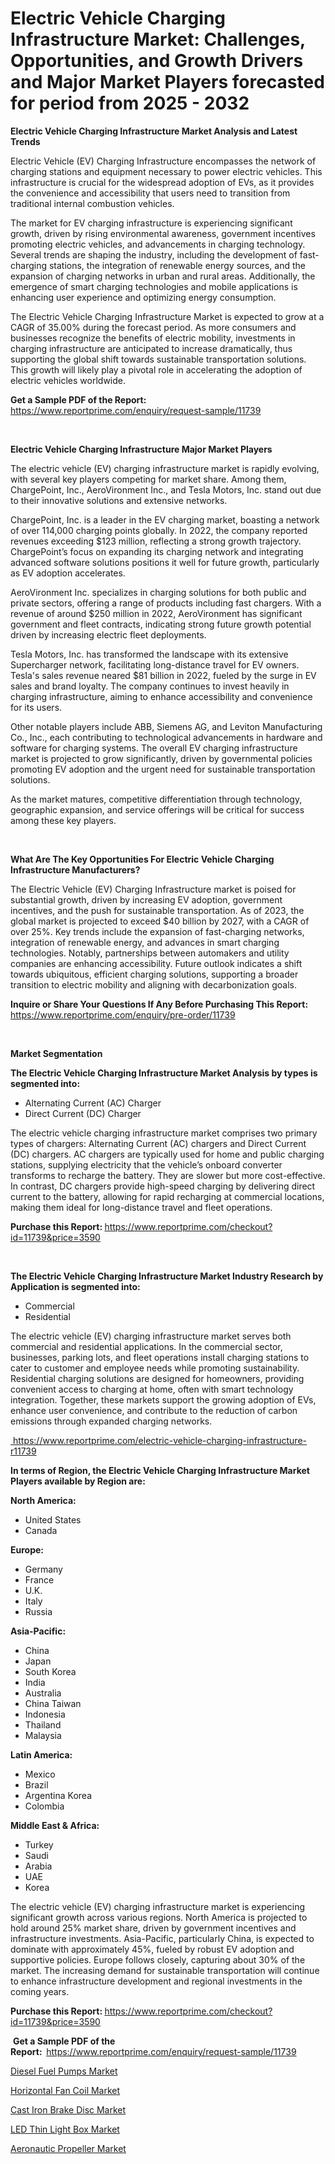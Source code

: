 <p><h1>Electric Vehicle Charging Infrastructure Market: Challenges, Opportunities, and Growth Drivers and Major Market Players forecasted for period from 2025 - 2032</h1></p><p><strong>Electric Vehicle Charging Infrastructure Market Analysis and Latest Trends</strong></p>
<p><p>Electric Vehicle (EV) Charging Infrastructure encompasses the network of charging stations and equipment necessary to power electric vehicles. This infrastructure is crucial for the widespread adoption of EVs, as it provides the convenience and accessibility that users need to transition from traditional internal combustion vehicles.</p><p>The market for EV charging infrastructure is experiencing significant growth, driven by rising environmental awareness, government incentives promoting electric vehicles, and advancements in charging technology. Several trends are shaping the industry, including the development of fast-charging stations, the integration of renewable energy sources, and the expansion of charging networks in urban and rural areas. Additionally, the emergence of smart charging technologies and mobile applications is enhancing user experience and optimizing energy consumption.</p><p>The Electric Vehicle Charging Infrastructure Market is expected to grow at a CAGR of 35.00% during the forecast period. As more consumers and businesses recognize the benefits of electric mobility, investments in charging infrastructure are anticipated to increase dramatically, thus supporting the global shift towards sustainable transportation solutions. This growth will likely play a pivotal role in accelerating the adoption of electric vehicles worldwide.</p></p>
<p><strong>Get a Sample PDF of the Report:&nbsp;</strong> <a href="https://www.reportprime.com/enquiry/request-sample/11739?utm_campaign=2286&utm_medium=2&utm_source=Github&utm_content=ia&utm_term=17032025&utm_id=electric-vehicle-charging-infrastructure">https://www.reportprime.com/enquiry/request-sample/11739</a></p>
<p>&nbsp;</p>
<p><strong>Electric Vehicle Charging Infrastructure Major Market Players</strong></p>
<p><p>The electric vehicle (EV) charging infrastructure market is rapidly evolving, with several key players competing for market share. Among them, ChargePoint, Inc., AeroVironment Inc., and Tesla Motors, Inc. stand out due to their innovative solutions and extensive networks.</p><p>ChargePoint, Inc. is a leader in the EV charging market, boasting a network of over 114,000 charging points globally. In 2022, the company reported revenues exceeding $123 million, reflecting a strong growth trajectory. ChargePoint’s focus on expanding its charging network and integrating advanced software solutions positions it well for future growth, particularly as EV adoption accelerates.</p><p>AeroVironment Inc. specializes in charging solutions for both public and private sectors, offering a range of products including fast chargers. With a revenue of around $250 million in 2022, AeroVironment has significant government and fleet contracts, indicating strong future growth potential driven by increasing electric fleet deployments.</p><p>Tesla Motors, Inc. has transformed the landscape with its extensive Supercharger network, facilitating long-distance travel for EV owners. Tesla's sales revenue neared $81 billion in 2022, fueled by the surge in EV sales and brand loyalty. The company continues to invest heavily in charging infrastructure, aiming to enhance accessibility and convenience for its users.</p><p>Other notable players include ABB, Siemens AG, and Leviton Manufacturing Co., Inc., each contributing to technological advancements in hardware and software for charging systems. The overall EV charging infrastructure market is projected to grow significantly, driven by governmental policies promoting EV adoption and the urgent need for sustainable transportation solutions.</p><p>As the market matures, competitive differentiation through technology, geographic expansion, and service offerings will be critical for success among these key players.</p></p>
<p>&nbsp;</p>
<p><strong>What Are The Key Opportunities For Electric Vehicle Charging Infrastructure Manufacturers?</strong></p>
<p><p>The Electric Vehicle (EV) Charging Infrastructure market is poised for substantial growth, driven by increasing EV adoption, government incentives, and the push for sustainable transportation. As of 2023, the global market is projected to exceed $40 billion by 2027, with a CAGR of over 25%. Key trends include the expansion of fast-charging networks, integration of renewable energy, and advances in smart charging technologies. Notably, partnerships between automakers and utility companies are enhancing accessibility. Future outlook indicates a shift towards ubiquitous, efficient charging solutions, supporting a broader transition to electric mobility and aligning with decarbonization goals.</p></p>
<p><strong>Inquire or Share Your Questions If Any Before Purchasing This Report:</strong> <a href="https://www.reportprime.com/enquiry/pre-order/11739?utm_campaign=2286&utm_medium=2&utm_source=Github&utm_content=ia&utm_term=17032025&utm_id=electric-vehicle-charging-infrastructure">https://www.reportprime.com/enquiry/pre-order/11739</a></p>
<p>&nbsp;</p>
<p><strong>Market Segmentation</strong></p>
<p><strong>The Electric Vehicle Charging Infrastructure Market Analysis by types is segmented into:</strong></p>
<p><ul><li>Alternating Current (AC) Charger</li><li>Direct Current (DC) Charger</li></ul></p>
<p><p>The electric vehicle charging infrastructure market comprises two primary types of chargers: Alternating Current (AC) chargers and Direct Current (DC) chargers. AC chargers are typically used for home and public charging stations, supplying electricity that the vehicle’s onboard converter transforms to recharge the battery. They are slower but more cost-effective. In contrast, DC chargers provide high-speed charging by delivering direct current to the battery, allowing for rapid recharging at commercial locations, making them ideal for long-distance travel and fleet operations.</p></p>
<p><strong>Purchase this Report:&nbsp;</strong><a href="https://www.reportprime.com/checkout?id=11739&price=3590&utm_campaign=2286&utm_medium=2&utm_source=Github&utm_content=ia&utm_term=17032025&utm_id=electric-vehicle-charging-infrastructure">https://www.reportprime.com/checkout?id=11739&price=3590</a></p>
<p>&nbsp;</p>
<p><strong>The Electric Vehicle Charging Infrastructure Market Industry Research by Application is segmented into:</strong></p>
<p><ul><li>Commercial</li><li>Residential</li></ul></p>
<p><p>The electric vehicle (EV) charging infrastructure market serves both commercial and residential applications. In the commercial sector, businesses, parking lots, and fleet operations install charging stations to cater to customer and employee needs while promoting sustainability. Residential charging solutions are designed for homeowners, providing convenient access to charging at home, often with smart technology integration. Together, these markets support the growing adoption of EVs, enhance user convenience, and contribute to the reduction of carbon emissions through expanded charging networks.</p></p>
<p><a href="https://www.reportprime.com/electric-vehicle-charging-infrastructure-r11739?utm_campaign=2286&utm_medium=2&utm_source=Github&utm_content=ia&utm_term=17032025&utm_id=electric-vehicle-charging-infrastructure">&nbsp;https://www.reportprime.com/electric-vehicle-charging-infrastructure-r11739</a></p>
<p><strong>In terms of Region, the Electric Vehicle Charging Infrastructure Market Players available by Region are:</strong></p>
<p>
    <p> <strong> North America: </strong>
        <ul>
            <li>United States</li>
            <li>Canada</li>
        </ul>
        </p> 
    <p> <strong> Europe: </strong>
        <ul>
            <li>Germany</li>
            <li>France</li>
            <li>U.K.</li>
            <li>Italy</li>
            <li>Russia</li>
        </ul>
        </p> 
    <p> <strong> Asia-Pacific: </strong>
        <ul>
            <li>China</li>
            <li>Japan</li>
            <li>South Korea</li>
            <li>India</li>
            <li>Australia</li>
            <li>China Taiwan</li>
            <li>Indonesia</li>
            <li>Thailand</li>
            <li>Malaysia</li>
        </ul>
        </p> 
    <p> <strong> Latin America: </strong>
        <ul>
            <li>Mexico</li>
            <li>Brazil</li>
            <li>Argentina Korea</li>
            <li>Colombia</li>
        </ul>
        </p> 
    <p> <strong> Middle East & Africa: </strong>
        <ul>
            <li>Turkey</li>
            <li>Saudi</li>
            <li>Arabia</li>
            <li>UAE</li>
            <li>Korea</li>
        </ul>
    </p>
    </p>
<p><p>The electric vehicle (EV) charging infrastructure market is experiencing significant growth across various regions. North America is projected to hold around 25% market share, driven by government incentives and infrastructure investments. Asia-Pacific, particularly China, is expected to dominate with approximately 45%, fueled by robust EV adoption and supportive policies. Europe follows closely, capturing about 30% of the market. The increasing demand for sustainable transportation will continue to enhance infrastructure development and regional investments in the coming years.</p></p>
<p><strong>Purchase this Report: </strong><a href="https://www.reportprime.com/checkout?id=11739&price=3590&utm_campaign=2286&utm_medium=2&utm_source=Github&utm_content=ia&utm_term=17032025&utm_id=electric-vehicle-charging-infrastructure">https://www.reportprime.com/checkout?id=11739&price=3590</a></p>
<p>&nbsp;<strong>Get a Sample PDF of the Report:&nbsp;&nbsp;</strong><a href="https://www.reportprime.com/enquiry/request-sample/11739?utm_campaign=2286&utm_medium=2&utm_source=Github&utm_content=ia&utm_term=17032025&utm_id=electric-vehicle-charging-infrastructure">https://www.reportprime.com/enquiry/request-sample/11739</a></p>
<p><strong></strong></p>
<p><p><a href="https://github.com/delcirodda4f/Market-Research-Report-List-1/blob/main/diesel-fuel-pumps-market.md?utm_campaign=2286&utm_medium=2&utm_source=Github&utm_content=ia&utm_term=17032025&utm_id=electric-vehicle-charging-infrastructure">Diesel Fuel Pumps Market</a></p><p><a href="https://www.linkedin.com/pulse/tracking-emerging-trends-horizontal-fan-coil-market-projected-msvse?utm_campaign=2286&utm_medium=2&utm_source=Github&utm_content=ia&utm_term=17032025&utm_id=electric-vehicle-charging-infrastructure">Horizontal Fan Coil Market</a></p><p><a href="https://github.com/seherlouize/Market-Research-Report-List-1/blob/main/cast-iron-brake-disc-market.md?utm_campaign=2286&utm_medium=2&utm_source=Github&utm_content=ia&utm_term=17032025&utm_id=electric-vehicle-charging-infrastructure">Cast Iron Brake Disc Market</a></p><p><a href="https://www.linkedin.com/pulse/key-insights-led-thin-light-box-market-stakeholder-frrse?utm_campaign=2286&utm_medium=2&utm_source=Github&utm_content=ia&utm_term=17032025&utm_id=electric-vehicle-charging-infrastructure">LED Thin Light Box Market</a></p><p><a href="https://www.linkedin.com/pulse/state-aeronautic-propeller-market-projected-growth-cagr-972025-cm6xf?utm_campaign=2286&utm_medium=2&utm_source=Github&utm_content=ia&utm_term=17032025&utm_id=electric-vehicle-charging-infrastructure">Aeronautic Propeller Market</a></p></p>